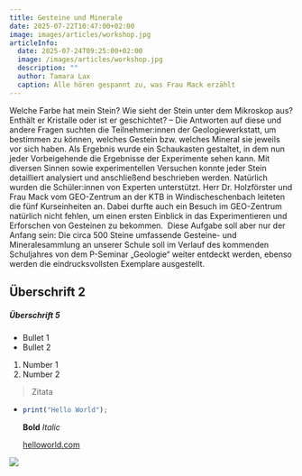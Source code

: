 ```yaml
---
title: Gesteine und Minerale
date: 2025-07-22T10:47:00+02:00
image: images/articles/workshop.jpg
articleInfo:
  date: 2025-07-24T09:25:00+02:00
  image: /images/articles/workshop.jpg
  description: ""
  author: Tamara Lax
  caption: Alle hören gespannt zu, was Frau Mack erzählt
---
```

Welche Farbe hat mein Stein? Wie sieht der Stein unter dem Mikroskop aus?
Enthält er Kristalle oder ist er geschichtet? – Die Antworten auf diese und
andere Fragen suchten die Teilnehmer:innen der Geologiewerkstatt, um
bestimmen zu können, welches Gestein bzw. welches Mineral sie jeweils vor
sich haben. Als Ergebnis wurde ein Schaukasten gestaltet, in dem nun jeder
Vorbeigehende die Ergebnisse der Experimente sehen kann. Mit diversen Sinnen
sowie experimentellen Versuchen konnte jeder Stein detailliert analysiert
und anschließend beschrieben werden. Natürlich wurden die Schüler:innen von
Experten unterstützt. Herr Dr. Holzförster und Frau Mack vom GEO-Zentrum an
der KTB in Windischeschenbach leiteten die fünf Kurseinheiten an. Dabei
durfte auch ein Besuch im GEO-Zentrum natürlich nicht fehlen, um einen
ersten Einblick in das Experimentieren und Erforschen von Gesteinen zu
bekommen.  Diese Aufgabe soll aber nur der Anfang sein: Die circa 500 Steine
umfassende Gesteine- und Mineralesammlung an unserer Schule soll im Verlauf
des kommenden Schuljahres von dem P-Seminar „Geologie“ weiter entdeckt
werden, ebenso werden die eindrucksvollsten Exemplare ausgestellt.

## Überschrift 2

##### Überschrift 5

* Bullet 1
* Bullet 2

1. Number 1
2. Number 2

> Zitata

* ```javascript
  print("Hello World");
  ```

  **Bold**
  *Italic*

  [helloworld.com](helloworld.com)

![](/images/articles/course.jpg)

[](helloworld.com)
